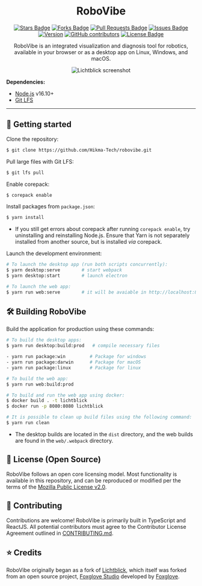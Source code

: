 <h1 align="center">RoboVibe</h1>

<div align="center">
  <a href="https://github.com/bmw-software-engineering/lichtblick/stargazers"><img src="https://img.shields.io/github/stars/bmw-software-engineering/lichtblick" alt="Stars Badge"/></a>
  <a href="https://github.com/bmw-software-engineering/lichtblick/network/members"><img src="https://img.shields.io/github/forks/bmw-software-engineering/lichtblick" alt="Forks Badge"/></a>
  <a href="https://github.com/bmw-software-engineering/lichtblick/pulls"><img src="https://img.shields.io/github/issues-pr/bmw-software-engineering/lichtblick" alt="Pull Requests Badge"/></a>
  <a href="https://github.com/bmw-software-engineering/lichtblick/issues"><img src="https://img.shields.io/github/issues/bmw-software-engineering/lichtblick" alt="Issues Badge"/></a>
  <a href="https://github.com/bmw-software-engineering/lichtblick/issues"><img src="https://img.shields.io/github/issues/bmw-software-engineering/lichtblick" alt="Version"/></a>
  <a href="https://github.com/bmw-software-engineering/lichtblick/graphs/contributors"><img alt="GitHub contributors" src="https://img.shields.io/github/contributors/bmw-software-engineering/lichtblick?color=2b9348"></a>
  <a href="https://github.com/bmw-software-engineering/lichtblick/blob/master/LICENSE"><img src="https://img.shields.io/github/license/bmw-software-engineering/lichtblick?color=2b9348" alt="License Badge"/></a>

  <br />
<p  align="center">
RoboVibe is an integrated visualization and diagnosis tool for robotics, available in your browser or as a desktop app on Linux, Windows, and macOS.
</p>
  <p align="center">
    <img alt="Lichtblick screenshot" src="resources/screenshot.png">
  </p>
</div>

**Dependencies:**

- [Node.js](https://nodejs.org/en/) v16.10+
- [Git LFS](https://git-lfs.github.com/)

<hr/>

## :rocket: Getting started

Clone the repository:

```sh
$ git clone https://github.com/Hikma-Tech/robovibe.git
```

Pull large files with Git LFS:

```sh
$ git lfs pull
```

Enable corepack:

```sh
$ corepack enable
```

Install packages from `package.json`:

```sh
$ yarn install
```

- If you still get errors about corepack after running `corepack enable`, try uninstalling and reinstalling Node.js. Ensure that Yarn is not separately installed from another source, but is installed _via_ corepack.

Launch the development environment:

```sh
# To launch the desktop app (run both scripts concurrently):
$ yarn desktop:serve        # start webpack
$ yarn desktop:start        # launch electron

# To launch the web app:
$ yarn run web:serve        # it will be avaiable in http://localhost:8080
```

## :hammer_and_wrench: Building RoboVibe

Build the application for production using these commands:

```sh
# To build the desktop apps:
$ yarn run desktop:build:prod   # compile necessary files

- yarn run package:win         # Package for windows
- yarn run package:darwin      # Package for macOS
- yarn run package:linux       # Package for linux

# To build the web app:
$ yarn run web:build:prod

# To build and run the web app using docker:
$ docker build . -t lichtblick
$ docker run -p 8080:8080 lichtblick

# It is possible to clean up build files using the following command:
$ yarn run clean
```

- The desktop builds are located in the `dist` directory, and the web builds are found in the `web/.webpack` directory.

## :pencil: License (Open Source)

RoboVibe follows an open core licensing model. Most functionality is available in this repository, and can be reproduced or modified per the terms of the [Mozilla Public License v2.0](/LICENSE).

## :handshake: Contributing

Contributions are welcome! RoboVibe is primarily built in TypeScript and ReactJS. All potential contributors must agree to the Contributor License Agreement outlined in [CONTRIBUTING.md](CONTRIBUTING.md).

## :star: Credits

RoboVibe originally began as a fork of [Lichtblick](https://github.com/bmw-software-engineering/lichtblick), which itself was forked from an open source project, [Foxglove Studio](https://github.com/Russ76/foxglove_studio) developed by [Foxglove](https://app.foxglove.dev/).
